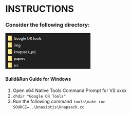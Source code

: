 # INSTRUCTIONS #
### Consider the following directory:
![Directory listing](img/directoryimg.png?raw=true "Title")

#### Build&Run Guide for Windows
1. Open x64 Native Tools Command Prompt for VS xxxx
2. ```chdir "Google OR Tools"``` 
3. Run the following command ```tools\make run SOURCE=..\knasiotis\knapsack.cc```
